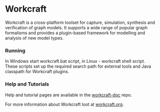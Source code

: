 # Workcraft

Workcraft is a cross-platform toolset for capture, simulation, synthesis
and verification of graph models. It supports a wide range of popular
graph formalisms and provides a plugin-based framework for modelling
and analysis of new model types.

### Running

In Windows start workcraft.bat script, in Linux - workcraft shell script.
These scripts set up the required search path for external tools and Java
classpath for Workcraft plugins.

### Help and Tutorials

Help and tutorial pages are available in the
[workcraft-doc](https://github.com/tuura/workcraft-doc) repo.

For more information about Workcraft loot at [workcraft.org](http://workcraft.org/).
